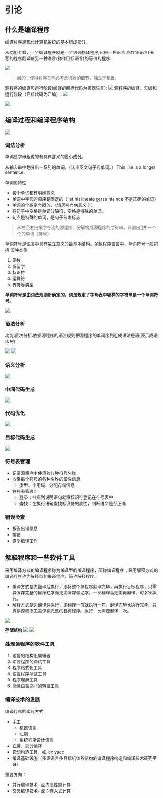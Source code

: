 # 引论

## 什么是编译程序

编译程序是现代计算机系统的基本组成部分。

从功能上看，一个编译程序就是一个语言翻译程序,它把一种语言(称作源语言)书写的程序翻译成另一种语言(称作目标语言)的等价的程序.

![](2020-03-17-10-10-13.png)

> 目的：使得程序员不必考虑机器的细节，独立于机器。

源程序的编译和运行阶段(编译的目标代码为机器语言):
![](2020-03-17-10-12-23.png)
源程序的编译、汇编和运行阶段（目标代码为汇编）:
![](2020-03-17-10-13-00.png)

![](2020-03-17-10-13-36.png)

## 编译过程和编译程序结构

![](2020-03-17-10-17-34.png)

### 词法分析

单词是字母组成的有具体含义的最小成分。

从输入串中划分出一系列的单词。（认出英文句子的单词。）
This line is a longer sentence.

单词的特性
- 每个单词都有明确意义
- 单词中字母的顺序是固定的（ ist his linealo gerse nte nce 不是正确的单词）
- 单词的个数是有限的，（请思考有何意义？）
- 在句子中空格是单词分隔符，空格是特殊的单词。
- 句点是特殊的单词，是句子结束标志

> 从左至右扫描字符流的源程序、分解构成源程序的字符串，识别出(拼)一个个的单词（符号）

单词符号是语言中具有独立意义的最基本结构。多数程序语言中，单词符号一般包括 五种类型
1. 常数
2. 保留字
3. 标识符
4. 运算符
5. 界符等类型

**单词符号是由词法规则所确定的。词法规定了字母表中哪样的字符串是一个单词符号。**

![](2020-03-17-10-30-31.png)

### 语法分析

功能:层次分析.依据源程序的语法规则把源程序的单词序列组成语法短语(表示成语法树).

![](2020-03-17-10-29-18.png)
![](2020-03-17-10-31-58.png)

### 语义分析

![](2020-03-17-10-33-08.png)

### 中间代码生成

![](2020-03-17-10-35-26.png)

### 代码优化

![](2020-03-17-10-38-40.png)

### 目标代码生成

![](2020-03-17-10-39-08.png)

### 符号表管理

- 记录源程序中使用的各种符号名称
- 收集每个符号的各种名称的属性信息
    - 类型、作用域、分配存储信息
- 符号表管理(）
    - 登录：扫描到说明语句就将标识符登记在符号表中
    - 查找：在执行语句查找标识符的属性，判断语义是否正确

### 错误检查

- 报告出错信息
- 排错
- 恢复编译工作

## 解释程序和一些软件工具

采用编译方式的编译程序称为编译型的编译程序，简称编译程序；采用解释方式的编译程序称为解释型的编译程序，简称解释程序。

- 编译方式是先翻译后执行，即将整个源程序翻译完毕，再执行目标程序，只需要保存完整的目标程序而无需保存源程序。一次翻译后无需再翻译，可多次执行。
- 解释方式是边翻译边执行，即翻译一句就执行一句，翻译完毕也执行完毕，只保存源程序无需保存完整的目标程序。执行一次需要翻译一次。 

![](2020-03-17-10-48-46.png)

**存储结构**
![](2020-03-17-10-50-02.png)
![](2020-03-17-10-50-20.png)

### 处理源程序的软件工具

1. 语言的结构化编辑器
2. 语言程序的调试工具
3. 程序格式化工具　
4. 语言程序测试工具
5. 程序理解工具　
6. 高级语言之间的转换工具

### 编译技术的发展

编译程序的实现方式
- 手工
    - 机器语言
    - 汇编
    - 系统程序设计语言
- 自展，交叉编译
- 自动构造工具，如 lex  yacc
- 编译基础设施（多源语言多目标机体系结构的编译程序构造和编译技术研究平台）

重要方向：
- 并行编译技术– 面向高性能计算
- 交叉编译技术– 面向嵌入式计算
